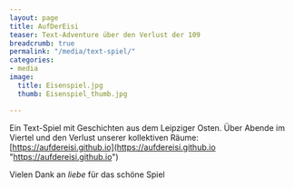 ```yaml
---
layout: page
title: AufDerEisi
teaser: Text-Adventure über den Verlust der 109
breadcrumb: true
permalink: "/media/text-spiel/"
categories:
- media
image:
  title: Eisenspiel.jpg
  thumb: Eisenspiel_thumb.jpg

---
```

Ein Text-Spiel mit Geschichten aus dem Leipziger Osten. Über Abende im Viertel und den Verlust unserer kollektiven Räume: [https://aufdereisi.github.io](https://aufdereisi.github.io "https://aufdereisi.github.io")

Vielen Dank an _liebe_ für das schöne Spiel 